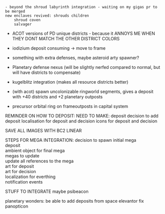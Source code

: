 
    - beyond the shroud labyrinth integration - waiting on my gigas pr to be merged
    new enclaves revived: shrouds children
        shroud coven
        salvager

- ACOT versions of PD unique districts - because it ANNOYS ME WHEN THEY DONT MATCH THE OTHER DISTRICT COLORS
- iodizium deposit consuming -> move to frame
- something with extra defenses, maybe asteroid arty spawner?

- Planetary defense nexus (will be slightly nerfed compared to normal, but will have districts to compensate)




- kugelblitz integration (makes all resource districts better)
- (with acot) spawn uncolonizable ringworld segments, gives a deposit with +40 districts and +2 planetary outposts
- precursor orbital ring on frameoutposts in capital system

REMINDER ON HOW TO DEPOSIT:
    NEED TO MAKE:
        deposit
        decision to add deposit
        localisation for deposit and decision
        icons for deposit and decision

SAVE ALL IMAGES WITH BC2 LINEAR

STEPS FOR MEGA INTEGRATION:
    decision to spawn initial mega          
    deposit                                            
    ambient object for final mega           
    megas to update                         
    update all references to the mega    
    art for deposit                         
    art for decision                        
    localization for everthing              
    notification events                     

STUFF TO INTEGRATE
    maybe psibeacon



planetary wonders:
    be able to add deposits from space elevantor
    fix panopticon